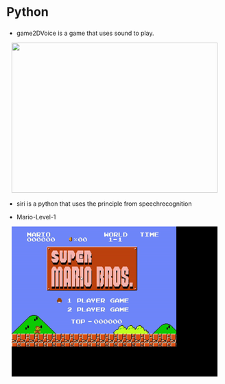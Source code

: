 # Python
##### 
- game2DVoice is a game that uses sound to play.
<p align="center">
<img src="game2DVoice/img/gmae2D.gif" width="480" height="350">
</p>

- siri is a python that uses the principle from speechrecognition

- Mario-Level-1 
<p align="center">
<img src="Mario-Level-1/img/m.gif" width="480" height="350">
</p>

